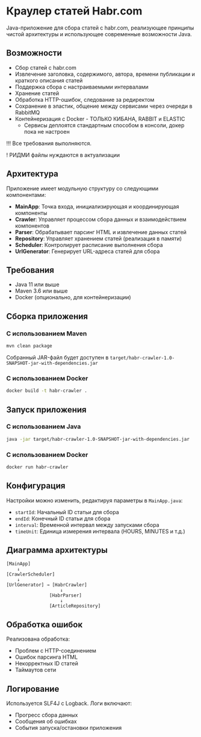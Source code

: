 # Краулер статей Habr.com

Java-приложение для сбора статей с habr.com, реализующее принципы чистой архитектуры и использующее современные возможности Java.

## Возможности

- Сбор статей с habr.com
- Извлечение заголовка, содержимого, автора, времени публикации и краткого описания статей
- Поддержка сбора с настраиваемыми интервалами
- Хранение статей
- Обработка HTTP-ошибок, следование за редиректом
- Сохранение в эластик, общение между сервисами через очереди в RabbitMQ
- Контейнеризация с Docker - ТОЛЬКО КИБАНА, RABBIT и ELASTIC 
  - Сервисы деплоятся стандартным способом в консоли, докер пока не настроен

!!! Все требования выполняются.

! РИДМИ файлы нуждаются в актуализации

## Архитектура

Приложение имеет модульную структуру со следующими компонентами:

- **MainApp**: Точка входа, инициализирующая и координирующая компоненты
- **Crawler**: Управляет процессом сбора данных и взаимодействием компонентов
- **Parser**: Обрабатывает парсинг HTML и извлечение данных статей
- **Repository**: Управляет хранением статей (реализация в памяти)
- **Scheduler**: Контролирует расписание выполнения сбора
- **UrlGenerator**: Генерирует URL-адреса статей для сбора

## Требования

- Java 11 или выше
- Maven 3.6 или выше
- Docker (опционально, для контейнеризации)

## Сборка приложения

### С использованием Maven

```bash
mvn clean package
```

Собранный JAR-файл будет доступен в `target/habr-crawler-1.0-SNAPSHOT-jar-with-dependencies.jar`

### С использованием Docker

```bash
docker build -t habr-crawler .
```

## Запуск приложения

### С использованием Java

```bash
java -jar target/habr-crawler-1.0-SNAPSHOT-jar-with-dependencies.jar
```

### С использованием Docker

```bash
docker run habr-crawler
```

## Конфигурация

Настройки можно изменить, редактируя параметры в `MainApp.java`:

- `startId`: Начальный ID статьи для сбора
- `endId`: Конечный ID статьи для сбора
- `interval`: Временной интервал между запусками сбора
- `timeUnit`: Единица измерения интервала (HOURS, MINUTES и т.д.)

## Диаграмма архитектуры

```
[MainApp]
    ↓
[CrawlerScheduler]
    ↓
[UrlGenerator] → [HabrCrawler]
                    ↓
                [HabrParser]
                    ↓
                [ArticleRepository]
```

## Обработка ошибок

Реализована обработка:
- Проблем с HTTP-соединением
- Ошибок парсинга HTML
- Некорректных ID статей
- Таймаутов сети

## Логирование

Используется SLF4J с Logback. Логи включают:
- Прогресс сбора данных
- Сообщения об ошибках
- События запуска/остановки приложения
